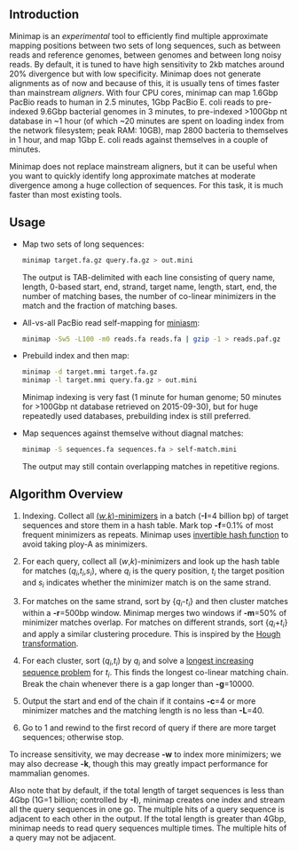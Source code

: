## Introduction

Minimap is an *experimental* tool to efficiently find multiple approximate
mapping positions between two sets of long sequences, such as between reads and
reference genomes, between genomes and between long noisy reads. By default, it
is tuned to have high sensitivity to 2kb matches around 20% divergence but with
low specificity. Minimap does not generate alignments as of now and because of
this, it is usually tens of times faster than mainstream *aligners*. With four
CPU cores, minimap can map 1.6Gbp PacBio reads to human in 2.5 minutes, 1Gbp
PacBio E. coli reads to pre-indexed 9.6Gbp bacterial genomes in 3 minutes, to
pre-indexed >100Gbp nt database in ~1 hour (of which ~20 minutes are spent on
loading index from the network filesystem; peak RAM: 10GB), map 2800 bacteria
to themselves in 1 hour, and map 1Gbp E. coli reads against themselves in a
couple of minutes.

Minimap does not replace mainstream aligners, but it can be useful when you
want to quickly identify long approximate matches at moderate divergence among
a huge collection of sequences. For this task, it is much faster than most
existing tools.

## Usage

* Map two sets of long sequences:
  ```sh
  minimap target.fa.gz query.fa.gz > out.mini
  ```
  The output is TAB-delimited with each line consisting of query name, length,
  0-based start, end, strand, target name, length, start, end, the number of
  matching bases, the number of co-linear minimizers in the match and the
  fraction of matching bases.

* All-vs-all PacBio read self-mapping for [miniasm][miniasm]:
  ```sh
  minimap -Sw5 -L100 -m0 reads.fa reads.fa | gzip -1 > reads.paf.gz
  ```

* Prebuild index and then map:
  ```sh
  minimap -d target.mmi target.fa.gz
  minimap -l target.mmi query.fa.gz > out.mini
  ```
  Minimap indexing is very fast (1 minute for human genome; 50 minutes for >100Gbp
  nt database retrieved on 2015-09-30), but for huge
  repeatedly used databases, prebuilding index is still preferred.

* Map sequences against themselve without diagnal matches:
  ```sh
  minimap -S sequences.fa sequences.fa > self-match.mini
  ```
  The output may still contain overlapping matches in repetitive regions.

## Algorithm Overview

1. Indexing. Collect all [(*w*,*k*)-minimizers][mini] in a batch (**-I**=4
   billion bp) of target sequences and store them in a hash table. Mark top
   **-f**=0.1% of most frequent minimizers as repeats. Minimap
   uses [invertible hash function][invhash] to avoid taking ploy-A as
   minimizers.

2. For each query, collect all (*w*,*k*)-minimizers and look up the hash table for
   matches (*q<sub>i</sub>*,*t<sub>i</sub>*,*s<sub>i</sub>*), where
   *q<sub>i</sub>* is the query position, *t<sub>i</sub>* the target position
   and *s<sub>i</sub>* indicates whether the minimizer match is on the same
   strand.

3. For matches on the same strand, sort by {*q<sub>i</sub>*-*t<sub>i</sub>*}
   and then cluster matches within a **-r**=500bp window. Minimap merges
   two windows if **-m**=50% of minimizer matches overlap. For matches on different
   strands, sort {*q<sub>i</sub>*+*t<sub>i</sub>*} and apply a similar
   clustering procedure. This is inspired by the [Hough transformation][hough].

4. For each cluster, sort (*q<sub>i</sub>*,*t<sub>i</sub>*) by *q<sub>i</sub>*
   and solve a [longest increasing sequence problem][lis] for *t<sub>i</sub>*. This
   finds the longest co-linear matching chain. Break the chain whenever there
   is a gap longer than **-g**=10000.

5. Output the start and end of the chain if it contains **-c**=4 or more
   minimizer matches and the matching length is no less than **-L**=40.

6. Go to 1 and rewind to the first record of query if there are more target
   sequences; otherwise stop.

To increase sensitivity, we may decrease **-w** to index more minimizers;
we may also decrease **-k**, though this may greatly impact performance for
mammalian genomes.

Also note that by default, if the total length of target sequences is less than
4Gbp (1G=1 billion; controlled by **-I**), minimap creates one index and stream
all the query sequences in one go. The multiple hits of a query sequence is
adjacent to each other in the output. If the total length is greater than
4Gbp, minimap needs to read query sequences multiple times. The multiple hits
of a query may not be adjacent.

[mini]: http://bioinformatics.oxfordjournals.org/content/20/18/3363.abstract
[lis]: https://en.wikipedia.org/wiki/Longest_increasing_subsequence
[hough]: https://en.wikipedia.org/wiki/Hough_transform
[invhash]: https://gist.github.com/lh3/974ced188be2f90422cc
[miniasm]: https://github.com/lh3/miniasm
